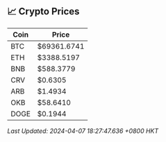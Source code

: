 ## 📈 Crypto Prices

| Coin | Price |
| ---- | ----- |
| BTC | $69361.6741 |
| ETH | $3388.5197 |
| BNB | $588.3779 |
| CRV | $0.6305 |
| ARB | $1.4934 |
| OKB | $58.6410 |
| DOGE | $0.1944 |

_Last Updated: 2024-04-07 18:27:47.636 +0800 HKT_